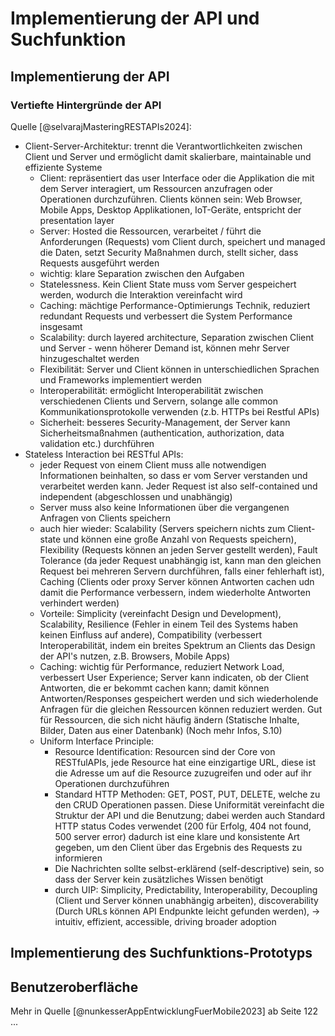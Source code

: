 # Implementierung der API und Suchfunktion

## Implementierung der API

### Vertiefte Hintergründe der API
Quelle [@selvarajMasteringRESTAPIs2024]:

- Client-Server-Architektur: trennt die Verantwortlichkeiten zwischen Client und Server und ermöglicht damit skalierbare, maintainable und effiziente Systeme
    - Client: repräsentiert das user Interface oder die Applikation die mit dem Server interagiert, um Ressourcen anzufragen oder Operationen durchzuführen. Clients können sein: Web Browser, Mobile Apps, Desktop Applikationen, IoT-Geräte, entspricht der presentation layer
    - Server: Hosted die Ressourcen, verarbeitet / führt die Anforderungen (Requests) vom Client durch, speichert und managed die Daten, setzt Security Maßnahmen durch, stellt sicher, dass Requests ausgeführt werden 
    - wichtig: klare Separation zwischen den Aufgaben
    - Statelessness. Kein Client State muss vom Server gespeichert werden, wodurch die Interaktion vereinfacht wird
    - Caching: mächtige Performance-Optimierungs Technik, reduziert redundant Requests und verbessert die System Performance insgesamt
    - Scalability: durch layered architecture, Separation zwischen Client und Server - wenn höherer Demand ist, können mehr Server hinzugeschaltet werden
    - Flexibilität: Server und Client können in unterschiedlichen Sprachen und Frameworks implementiert werden
    - Interoperabilität: ermöglicht Interoperabilität zwischen verschiedenen Clients und Servern, solange alle common Kommunikationsprotokolle verwenden (z.b. HTTPs bei Restful APIs)
    - Sicherheit: besseres Security-Management, der Server kann Sicherheitsmaßnahmen (authentication, authorization, data validation etc.) durchführen
- Stateless Interaction bei RESTful APIs:
    - jeder Request von einem Client muss alle notwendigen Informationen beinhalten, so dass er vom Server verstanden und verarbeitet werden kann. Jeder Request ist also self-contained und independent (abgeschlossen und unabhängig)
    - Server muss also keine Informationen über die vergangenen Anfragen von Clients speichern
    - auch hier wieder: Scalability (Servers speichern nichts zum Client-state und können eine große Anzahl von Requests speichern), Flexibility (Requests können an jeden Server gestellt werden), Fault Tolerance (da jeder Request unabhängig ist, kann man den gleichen Request bei mehreren Servern durchführen, falls einer fehlerhaft ist), Caching (Clients oder proxy Server können Antworten cachen udn damit die Performance verbessern, indem wiederholte Antworten verhindert werden)
    - Vorteile: Simplicity (vereinfacht Design und Development), Scalability, Resilience (Fehler in einem Teil des Systems haben keinen Einfluss auf andere), Compatibility (verbessert Interoperabilität, indem ein breites Spektrum an Clients das Design der API's nutzen, z.B. Browsers, Mobile Apps)
    - Caching: wichtig für Performance, reduziert Network Load, verbessert User Experience; Server kann indicaten, ob der Client Antworten, die er bekommt cachen kann; damit können Antworten/Responses gespeichert werden und sich wiederholende Anfragen für die gleichen Ressourcen können reduziert werden. Gut für Ressourcen, die sich nicht häufig ändern (Statische Inhalte, Bilder, Daten aus einer Datenbank) (Noch mehr Infos, S.10)
    - Uniform Interface Principle:
        - Resource Identification: Resourcen sind der Core von RESTfulAPIs, jede Resource hat eine einzigartige URL, diese ist die Adresse um auf die Resource zuzugreifen und oder auf ihr Operationen durchzuführen
        - Standard HTTP Methoden: GET, POST, PUT, DELETE, welche zu den CRUD Operationen passen. Diese Uniformität vereinfacht die Struktur der API und die Benutzung; dabei werden auch Standard HTTP status Codes verwendet (200 für Erfolg, 404 not found, 500 server error) dadurch ist eine klare und konsistente Art gegeben, um den Client über das Ergebnis des Requests zu informieren
        - Die Nachrichten sollte selbst-erklärend (self-descriptive) sein, so dass der Server kein zusätzliches Wissen benötigt
        - durch UIP: Simplicity, Predictability, Interoperability, Decoupling (Client und Server können unabhängig arbeiten), discoverability (Durch URLs können API Endpunkte leicht gefunden werden), -> intuitiv, effizient, accessible, driving broader adoption



## Implementierung des Suchfunktions-Prototyps



## Benutzeroberfläche

Mehr in Quelle [@nunkesserAppEntwicklungFuerMobile2023] ab Seite 122 ... 